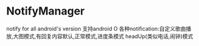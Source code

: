 # NotifyManager
notify for all android's version
支持android O
各种notification:自定义歌曲播放,大图模式,有回复内容默认,正常模式,进度条模式 headUp(类似电话,闹钟)模式

